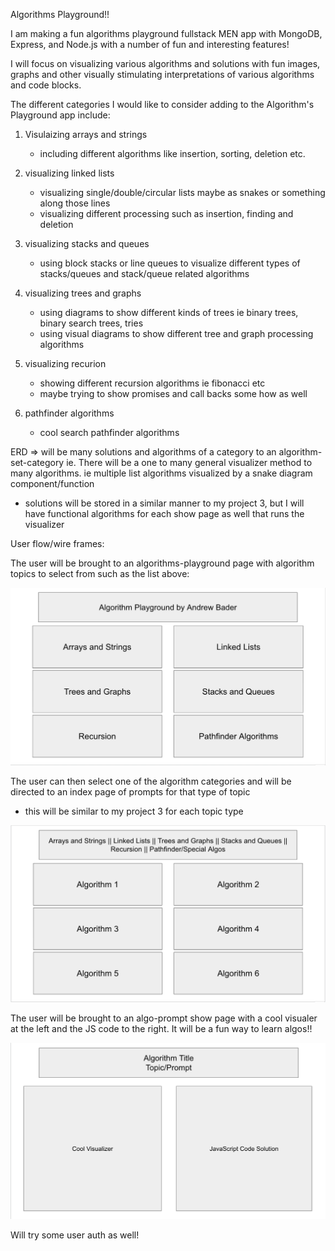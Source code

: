 Algorithms Playground!!

I am making a fun algorithms playground fullstack MEN app with MongoDB, Express, and Node.js with a number of fun and interesting features!

I will focus on visualizing various algorithms and solutions with fun images, graphs and other visually stimulating interpretations of various algorithms and code blocks.

The different categories I would like to consider adding to the Algorithm's Playground app include:
1) Visulaizing arrays and strings
    - including different algorithms like insertion, sorting, deletion etc.

2) visualizing linked lists
    - visualizing single/double/circular lists maybe as snakes or something along those lines
    - visualizing different processing such as insertion, finding and deletion

3) visualizing stacks and queues
    - using block stacks or line queues to visualize different types of stacks/queues and stack/queue related algorithms

4) visualizing trees and graphs
    - using diagrams to show different kinds of trees ie binary trees, binary search trees, tries
    - using visual diagrams to show different tree and graph processing algorithms

5) visualizing recurion
    - showing different recursion algorithms ie fibonacci etc
    - maybe trying to show promises and call backs some how as well

6) pathfinder algorithms
    - cool search pathfinder algorithms

ERD => will be many solutions and algorithms of a category to an algorithm-set-category ie. There will be a one to many general visualizer method to many algorithms. ie multiple list algorithms visualized by a snake diagram component/function

- solutions will be stored in a similar manner to my project 3, but I will have functional algorithms for each show page as well that runs the visualizer

User flow/wire frames: 

The user will be brought to an algorithms-playground page with algorithm topics to select from such as the list above:

![alt home-page](./WireFrames/HomePage.png)

The user can then select one of the algorithm categories and will be directed to an index page of prompts for that type of topic
- this will be similar to my project 3 for each topic type

![alt algo-topic-index](./WireFrames/AlgoTopicIndex.png)

The user will be brought to an algo-prompt show page with a cool visualer at the left and the JS code to the right. It will be a fun way to learn algos!!

![alt algo-show-page](./WireFrames/AlgoShowPage.png)


Will try some user auth as well!











